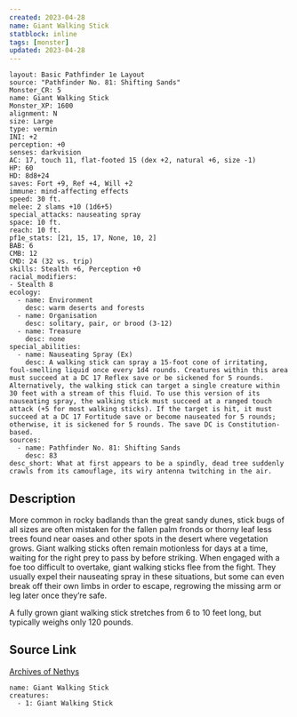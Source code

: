 ```yaml
---
created: 2023-04-28
name: Giant Walking Stick
statblock: inline
tags: [monster]
updated: 2023-04-28
---
```

```statblock
layout: Basic Pathfinder 1e Layout
source: "Pathfinder No. 81: Shifting Sands"
Monster_CR: 5
name: Giant Walking Stick
Monster_XP: 1600
alignment: N
size: Large
type: vermin
INI: +2
perception: +0
senses: darkvision
AC: 17, touch 11, flat-footed 15 (dex +2, natural +6, size -1)
HP: 60
HD: 8d8+24
saves: Fort +9, Ref +4, Will +2
immune: mind-affecting effects
speed: 30 ft.
melee: 2 slams +10 (1d6+5)
special_attacks: nauseating spray
space: 10 ft.
reach: 10 ft.
pf1e_stats: [21, 15, 17, None, 10, 2]
BAB: 6
CMB: 12
CMD: 24 (32 vs. trip)
skills: Stealth +6, Perception +0
racial_modifiers:
- Stealth 8
ecology:
  - name: Environment
    desc: warm deserts and forests
  - name: Organisation
    desc: solitary, pair, or brood (3-12)
  - name: Treasure
    desc: none
special_abilities:
  - name: Nauseating Spray (Ex)
    desc: A walking stick can spray a 15-foot cone of irritating, foul-smelling liquid once every 1d4 rounds. Creatures within this area must succeed at a DC 17 Reflex save or be sickened for 5 rounds. Alternatively, the walking stick can target a single creature within 30 feet with a stream of this fluid. To use this version of its nauseating spray, the walking stick must succeed at a ranged touch attack (+5 for most walking sticks). If the target is hit, it must succeed at a DC 17 Fortitude save or become nauseated for 5 rounds; otherwise, it is sickened for 5 rounds. The save DC is Constitution-based.
sources:
  - name: Pathfinder No. 81: Shifting Sands
    desc: 83
desc_short: What at first appears to be a spindly, dead tree suddenly crawls from its camouflage, its wiry antenna twitching in the air.
```
## Description
More common in rocky badlands than the great sandy dunes, stick bugs of all sizes are often mistaken for the fallen palm fronds or thorny leaf less trees found near oases and other spots in the desert where vegetation grows. Giant walking sticks often remain motionless for days at a time, waiting for the right prey to pass by before striking. When engaged with a foe too difficult to overtake, giant walking sticks flee from the fight. They usually expel their nauseating spray in these situations, but some can even break off their own limbs in order to escape, regrowing the missing arm or leg later once they’re safe.

A fully grown giant walking stick stretches from 6 to 10 feet long, but typically weighs only 120 pounds.
## Source Link
[Archives of Nethys](https://aonprd.com/MonsterDisplay.aspx?ItemName=Giant%20Walking%20Stick)
```encounter-table
name: Giant Walking Stick
creatures:
  - 1: Giant Walking Stick
```
